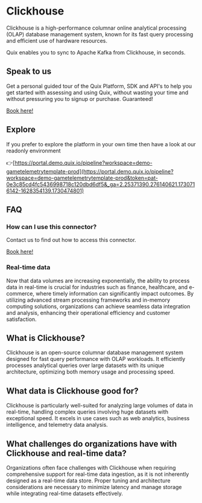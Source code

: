 <!-- START MARKDOWN -->
<!--[tech-name]-->
# Clickhouse

<!--[blurb-about-tech]-->
Clickhouse is a high-performance columnar online analytical processing (OLAP) database management system, known for its fast query processing and efficient use of hardware resources.

Quix enables you to sync to Apache Kafka <span id="to_or_from">from</span> <span id="techname">Clickhouse</span>, in seconds.

## Speak to us

Get a personal guided tour of the Quix Platform, SDK and API's to help you get started with assessing and using Quix, without wasting your time and without pressuring you to signup or purchase. Guaranteed!

[Book here!](https://share.hsforms.com/1iW0TmZzKQMChk0lxd_tGiw4yjw2?__hstc=175542013.19c333c2ae8002be5fbc6a17a447e442.1730474801833.1730474801833.1730716142494.2&__hssc=175542013.2.1730716142494&__hsfp=3927774151)


## Explore

If you prefer to explore the platform in your own time then have a look at our readonly environment

👉[https://portal.demo.quix.io/pipeline?workspace=demo-gametelemetrytemplate-prod](https://portal.demo.quix.io/pipeline?workspace=demo-gametelemetrytemplate-prod&token=pat-0e3c85cd4fc5436998718c120dbd6df5&_ga=2.25371390.276140621.1730716142-1628354139.1730474801)


## FAQ 

### How can I use this connector?

Contact us to find out how to access this connector.

[Book here!](https://share.hsforms.com/1iW0TmZzKQMChk0lxd_tGiw4yjw2?__hstc=175542013.19c333c2ae8002be5fbc6a17a447e442.1730474801833.1730474801833.1730716142494.2&__hssc=175542013.2.1730716142494&__hsfp=3927774151)

### Real-time data

Now that data volumes are increasing exponentially, the ability to process data in real-time is crucial for industries such as finance, healthcare, and e-commerce, where timely information can significantly impact outcomes. By utilizing advanced stream processing frameworks and in-memory computing solutions, organizations can achieve seamless data integration and analysis, enhancing their operational efficiency and customer satisfaction.

## What is <span id="techname">Clickhouse</span>?

<!--[tech-seo-text]-->
Clickhouse is an open-source columnar database management system designed for fast query performance with OLAP workloads. It efficiently processes analytical queries over large datasets with its unique architecture, optimizing both memory usage and processing speed.

## What data is <span id="techname">Clickhouse</span> good for?

<!--[tech-data-seo-text]-->
Clickhouse is particularly well-suited for analyzing large volumes of data in real-time, handling complex queries involving huge datasets with exceptional speed. It excels in use cases such as web analytics, business intelligence, and telemetry data analysis.

## What challenges do organizations have with <span id="techname">Clickhouse</span> and real-time data?

<!--[tech-challenges-seo-text]-->
Organizations often face challenges with Clickhouse when requiring comprehensive support for real-time data ingestion, as it is not inherently designed as a real-time data store. Proper tuning and architecture considerations are necessary to minimize latency and manage storage while integrating real-time datasets effectively.
<!-- END MARKDOWN -->